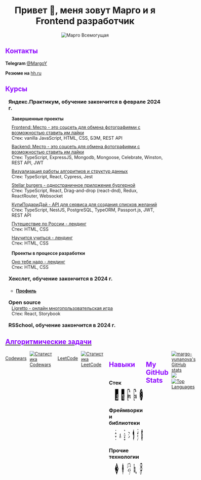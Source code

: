 <h1 align="center">Привет 🖖, меня зовут Марго и я<br> Frontend разработчик</h1>

<div align="center"><img width="350px" src="./images/144.gif" alt="Марго Всемогущая" /></div>

<h2 style="color: #8e00ff;">Контакты</h2>

<b>Telegram </b><a target="_blank" href="https://t.me/MargoY"><span>@MargoY</span></a>

<b>Резюме на </b><a target="_blank" href="https://hh.ru/resume/308fa690ff0c7281a20039ed1f394354427034"><span>hh.ru</span></a>



<section>
  <h2 style="color: #8e00ff;">Курсы</h2>

  <ul style="list-style-type:none; padding-inline-start: 10px;">
    <li>
      <h3 style="margin-block-start: 18px;margin-block-end: 0px;">
        Яндекс.Практикум, обучение закончится в феврале 2024 г.
      </h3>

  <ul style="list-style-type:none;padding-inline-start: 10px;display: flex;flex-direction: column; gap: 10px;">
    <h4 style="margin-block-start: 15px;margin-block-end: 0px;">Завершенные проекты</h4>
    <li style="display: flex; flex-direction: column;">
      <a target="_blank" href="https://github.com/margo-yunanova/mesto-project">Frontend: Место - это соцсеть для
        обмена фотографиями с возможностью ставить им лайки</a>
        <div> Стек: vanilla JavaScript, HTML, CSS, БЭМ, REST API</div>
    </li>
    <li style="display: flex; flex-direction: column;">
      <a target="_blank" href="https://github.com/margo-yunanova/mesto-project-plus">Backend: Место - это соцсеть
        для обмена фотографиями с возможностью ставить им лайки</a>
      <div> Стек: TypeScript, ExpressJS, Mongodb, Mongoose, Celebrate, Winston, REST API, JWT</div>
    </li>
    <li style="display: flex; flex-direction: column;">
      <a target="_blank" href="https://github.com/margo-yunanova/algososh">Визуализация работы алгоритмов и
        структур данных</a>
        <div> Стек: TypeScript, React, Cypress, Jest</div>
    </li>
    <li style="display: flex; flex-direction: column;">
      <a target="_blank" href="https://github.com/margo-yunanova/react-burger">Stellar burgers - одностраничное
        приложение бургерной</a>
      <div> Стек: TypeScript, React, Drag-and-drop (react-dnd), Redux, ReactRouter, Websocket</div>
    </li>
    <li style="display: flex; flex-direction: column;">
      <a target="_blank" href="https://github.com/margo-yunanova/kupipodariday-backend">КупиПодариДай - API для
        сервиса для создания списков желаний</a>
      <div> Стек: TypeScript, NestJS, PostgreSQL, TypeORM, Passport.js, JWT, REST API</div>
    </li>
    <li style="display: flex; flex-direction: column;">
      <a target="_blank" href="https://github.com/margo-yunanova/russian-travel">Путешествие по России -
        лендинг</a>
      <div> Стек: HTML, CSS</div>
    </li>
    <li style="display: flex; flex-direction: column;">
      <a target="_blank" href="https://github.com/margo-yunanova/how-to-learn-plus">Научится учиться - лендинг</a>
      <div> Стек: HTML, CSS</div>
    </li>
  </ul>

  <ul style="list-style-type:none;padding-inline-start: 10px;display: flex;flex-direction: column; gap: 10px;">
    <h4 style="margin-block-start: 15px;margin-block-end: 0px;">Проекты в процессе разработки</h4>
    <li style="display: flex; flex-direction: column;">
      <a target="_blank" href="https://github.com/margo-yunanova/ono-tebe-nado">Оно тебе надо - лендинг</a>
      <div>Стек: HTML, CSS</div>
    </li>

  </ul>
</li>
<li>
  <h3 style="margin-block-start: 18px;margin-block-end: 0px;">
    Хекслет, обучение закончится в 2024 г.
  </h3>
  <ul>
    <li>
      <h4>
        <a target="_blank" href="https://ru.hexlet.io/u/margo-yunanova">Профиль</a>
      </h4>
     </li>
  </ul>
</li>
<li>
  <h3 style="margin-block-start: 18px;margin-block-end: 0px;">
    Open source
  </h3>
  <ul style="list-style-type:none;padding-inline-start: 10px;">
    <li style="display: flex; flex-direction: column;">
      <a target="_blank" href="https://github.com/MemeBattle/monorepo">Ligretto - онлайн многопользовательская игра</a>
      <div>Стек: React, Storybook</div>
     </li>
   </ul>
  <li>
  <h3 style="margin-block-start: 18px;margin-block-end: 0px;">
    RSSchool, обучение закончится в 2024 г.
  </h3>
  <ul style="list-style-type:none;padding-inline-start: 10px;">
    
  </ul>
</li>
  </ul>
</section>


<a target="_blank" href="https://github.com/margo-yunanova/javascript-algorithms">
<h2 style="color: #8e00ff;">Алгоритмические задачи</h2>
</a>

<ul style=" display: flex; gap: 10px; list-style-type:none;padding-inline-start: 0px;">

<a target="_blank" href="https://www.codewars.com/users/MargoY">Codewars</a>

<a target="_blank" href="https://www.codewars.com/users/MargoY">
  <img src="https://github.r2v.ch/codewars?user=MargoY" alt="Статистика Codewars" style="width: 400px" /></a>
  
<a target="_blank" href="https://leetcode.com/margoYunanova/">LeetCode</a>

<a target="_blank" href="https://github.com/margo-yunanova/javascript-algorithms/tree/main/leetcode">
  <img src="https://leetcode-stats-six.vercel.app/?username=margoYunanova&theme=dark" alt="Статистика LeetCode" style="width: 400px" /></a>


<section>
  <h2 style="color: #8e00ff;">Навыки</h2>

  <div>
    <div style="display: flex; flex-direction: column; gap: 10px;">
      <h3 style="margin-block-start: 18px;margin-block-end: 0px;">Стек</h3>
      <div style="display: flex; gap: 10px; margin-left: 20px;">
        <a href="https://www.flaticon.com/free-icons/javascript"><img src="./images/javascript.svg" width="36" height="36" alt="icon javascript" /></a>
        <a href="https://www.flaticon.com/free-icons/typescript"><img src="./images/typescript.png" width="36" height="36" alt="icon typescript" /></a>
        <a href=" https://www.flaticon.com/free-icons/html"><img src="./images/html.png" width="36" height="36" alt="icon html5" /></a>
        <a href="https://www.flaticon.com/free-icons/css"><img src="./images/css.png" width="36" height="36" alt="icon css" /></a>
        <a href="https://simpleicons.org/"><img src="./images/sass.svg" width="36" height="36" alt="icon css" /></a>
      </div>
    </div>
  </div>
  <div style="display: flex; flex-direction: column; gap: 10px;">
    <h3 style="margin-block-start: 18px;margin-block-end: 0px;">Фреймворки и библиотеки</h3>
    <div style="display: flex; gap: 10px; margin-left: 20px;">
      <a href="https://simpleicons.org/"><img src="./images/react.svg" width="36" height="36" alt="icon react" /></a>
      <a href="https://simpleicons.org/"><img src="./images/reactrouter.svg" width="36" height="36" alt="icon reactrouter" /></a>
      <a href="https://simpleicons.org/"><img src="./images/redux.svg" width="36" height="36" alt="icon redux" /></a>
      <a href="https://simpleicons.org/"><img src="./images/express.svg" width="36" height="36" alt="icon express" /></a>
      <a href="https://simpleicons.org/"><img src="./images/nestjs.svg" width="36" height="36" alt="icon nestjs" /></a>
      <a href="https://simpleicons.org/"><img src="./images/jest.svg" width="36" height="36" alt="icon jest" /></a>
      <a href="https://simpleicons.org/"><img src="./images/cypress.svg" width="36" height="36" alt="icon cypress" /></a>
    </div>
  </div>

  <div style="display: flex; flex-direction: column; gap: 10px;">
    <h3 style="margin-block-start: 18px;margin-block-end: 0px;">Прочие технологии</h3>
    <div style="display: flex; gap: 10px; margin-left: 20px;">
      <a href="https://www.flaticon.com/free-icons"><img src="./images/git.svg" width="36" height="36" alt="icon  git" /></a>
      <a href="https://www.flaticon.com/free-icons"><img src="./images/mongodb.svg" width="36" height="36" alt="icon mongo" /></a>
      <a href="https://www.flaticon.com/free-icons"><img src="./images/postgresql.svg" width="36" height="36" alt="icon postgresql" /></a>
      <a href="https://www.flaticon.com/free-icons"><img src="./images/bem.svg" width="36" height="36" alt="icon bem" /></a>
      <a href="https://www.flaticon.com/free-icons"><img src="./images/figma.svg" width="36" height="36" alt="figma" /></a>
    </div>
  </div>
</section>

<!-- <b>Социальные сети</b>

<p align="left"> <a target="_blank" href="https://www.github.com/margo-yunanova" target="_blank" rel="noreferrer"><img src="https://raw.githubusercontent.com/danielcranney/readme-generator/main/public/icons/socials/github.svg" width="32" height="32" /></a></p> -->

<h2 style="color: #8e00ff;">My GitHub Stats</h2>

<div>
<a target="_blank" href="http://www.github.com/margo-yunanova"><img
      src="https://github-readme-stats.vercel.app/api?username=margo-yunanova&show_icons=true&hide=stars,&count_private=true&title_color=a855f7&text_color=ffffff&icon_color=a855f7&bg_color=000000&hide_border=true&show_icons=true"
      alt="margo-yunanova's GitHub stats" style="width: 400px" /></a>
<a target="_blank" href="http://www.github.com/margo-yunanova"><img
        src="https://github-readme-streak-stats.herokuapp.com/?user=margo-yunanova&stroke=ffffff&background=000000&ring=a855f7&fire=a855f7&currStreakNum=ffffff&currStreakLabel=a855f7&sideNums=ffffff&sideLabels=ffffff&dates=ffffff&hide_border=true"
        style="width: 400px" /></a>
<a target="_blank" href="https://github.com/margo-yunanova"><img
      src="https://github-readme-stats.vercel.app/api/top-langs/?username=margo-yunanova&langs_count=10&title_color=a855f7&text_color=ffffff&icon_color=a855f7&bg_color=000000&hide_border=true&locale=en&custom_title=Top%20%Languages"
      alt="Top Languages" /></a>
</div>

